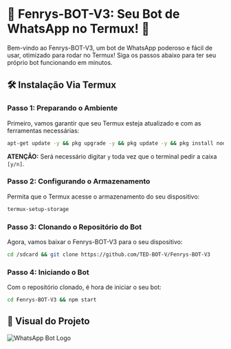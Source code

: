 # 🤖 Fenrys-BOT-V3: Seu Bot de WhatsApp no Termux! 🚀

Bem-vindo ao Fenrys-BOT-V3, um bot de WhatsApp poderoso e fácil de usar, otimizado para rodar no Termux! Siga os passos abaixo para ter seu próprio bot funcionando em minutos.

## 🛠️ Instalação Via Termux

### Passo 1: Preparando o Ambiente

Primeiro, vamos garantir que seu Termux esteja atualizado e com as ferramentas necessárias:

```bash
apt-get update -y && pkg upgrade -y && pkg update -y && pkg install nodejs -y && pkg install nodejs-lts -y && pkg install ffmpeg -y && pkg install wget -y && pkg install tesseract -y && pkg install git -y
```

**ATENÇÃO:** Será necessário digitar `y` toda vez que o terminal pedir a caixa `[y/n]`.

### Passo 2: Configurando o Armazenamento

Permita que o Termux acesse o armazenamento do seu dispositivo:

```bash
termux-setup-storage
```

### Passo 3: Clonando o Repositório do Bot

Agora, vamos baixar o Fenrys-BOT-V3 para o seu dispositivo:

```bash
cd /sdcard && git clone https://github.com/TED-BOT-V/Fenrys-BOT-V3
```

### Passo 4: Iniciando o Bot

Com o repositório clonado, é hora de iniciar o seu bot:

```bash
cd Fenrys-BOT-V3 && npm start
```






## 📸 Visual do Projeto

![WhatsApp Bot Logo](https://private-us-east-1.manuscdn.com/sessionFile/EsyRUw4SnTpuoUCkyMijGm/sandbox/wNO2JXYdz68L2pJkfpI6YK-images_1750194115459_na1fn_L2hvbWUvdWJ1bnR1L3JlYWRtZV9pbWFnZXMvbmV3X3doYXRzYXBwX2JvdF9sb2dv.png?Policy=eyJTdGF0ZW1lbnQiOlt7IlJlc291cmNlIjoiaHR0cHM6Ly9wcml2YXRlLXVzLWVhc3QtMS5tYW51c2Nkbi5jb20vc2Vzc2lvbkZpbGUvRXN5UlV3NFNuVHB1b1VDa3lNaWpHbS9zYW5kYm94L3dOTzJKWFlkejY4TDJwSmtmcEk2WUstaW1hZ2VzXzE3NTAxOTQxMTU0NTlfbmExZm5fTDJodmJXVXZkV0oxYm5SMUwzSmxZV1J0WlY5cGJXRm5aWE12Ym1WM1gzZG9ZWFJ6WVhCd1gySnZkRjlzYjJkdi5wbmciLCJDb25kaXRpb24iOnsiRGF0ZUxlc3NUaGFuIjp7IkFXUzpFcG9jaFRpbWUiOjE3NjcyMjU2MDB9fX1dfQ__&Key-Pair-Id=K2HSFNDJXOU9YS&Signature=v52w~IHoUzWYoIRpeW4025srTVPqMZFIjqsPv9UZRHPuz20m2OR3rBuhhgEyvHPvVFDhD48NsgPf3yUju3J83in8fwiCFGNrlCsBAcpKIcnj-JErOUrSqR-3FmjjeIXLBnTkLv0bto1ZxxEksuCEzPvRNkXjR6DmKuYUqMxgBRwv7~oHpoHjS8Uwi86Ky0AcUaTWLgZHgGVfum84TJZ8WOmKzKzSBjPuQLe2PUwKzc~EKeHCngesz4D8xPZ5Q25Uo2BJv0YZ~0k2R3sWlhtgGgUvq-G8Fk0dOZuzm94VADkT0IokAEct1Cd9YZ8FyNQL7Nhcq7oWHDkhzDOxHxhtSQ__)


